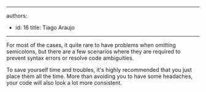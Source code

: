 

---
authors:
  - id: 16
    title: Tiago Araujo
---




<span class='intro'> <p>For most of the cases, it quite rare to have problems when omitting semicolons, but there are a few scenarios where they are required to prevent syntax errors or resolve code ambiguities.</p>
 </span>

<p>To save yourself time and troubles, it's highly recommended that you just place them all the time. More than avoiding you to have some headaches, your code will also look a lot more consistent.</p>


